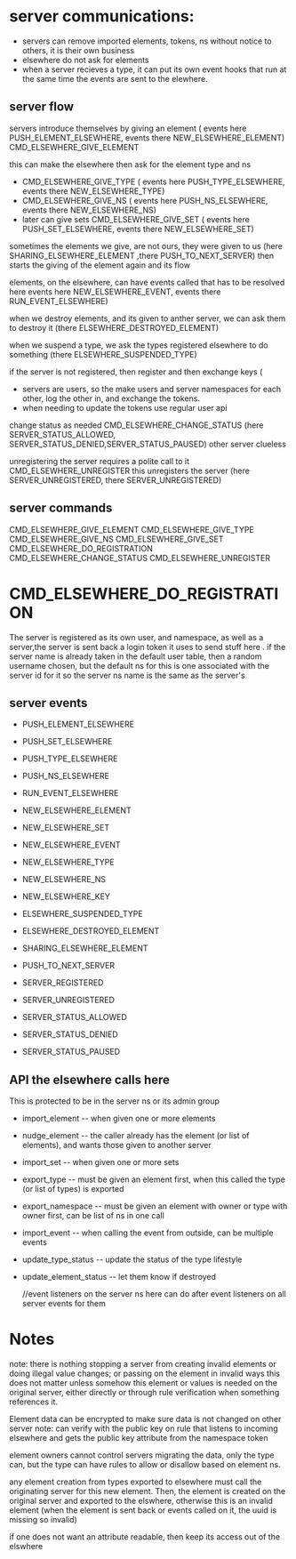 # server communications:

* servers can remove imported elements, tokens, ns without notice to others, it is their own business
* elsewhere do not ask for elements
* when a server recieves a type, it can put its own event hooks that run at the same time the events are sent to the elewhere.



 ## server flow
  servers introduce themselves by giving an element ( events here PUSH_ELEMENT_ELSEWHERE, events there NEW_ELSEWHERE_ELEMENT)
   CMD_ELSEWHERE_GIVE_ELEMENT

  this can make the elsewhere then ask for the element type and ns

  * CMD_ELSEWHERE_GIVE_TYPE ( events here PUSH_TYPE_ELSEWHERE, events there NEW_ELSEWHERE_TYPE)
  * CMD_ELSEWHERE_GIVE_NS ( events here PUSH_NS_ELSEWHERE, events there NEW_ELSEWHERE_NS)
  * later can give sets
  CMD_ELSEWHERE_GIVE_SET ( events here PUSH_SET_ELSEWHERE, events there NEW_ELSEWHERE_SET)


 sometimes the elements we give, are not ours, they were given to us
   (here SHARING_ELSEWHERE_ELEMENT ,there PUSH_TO_NEXT_SERVER) then starts the giving of the element again and its flow

 elements, on the elsewhere, can have events called that has to be resolved here
   events here NEW_ELSEWHERE_EVENT, events there RUN_EVENT_ELSEWHERE)

 when we destroy elements, and its given to anther server, we can ask them to destroy it
 (there  ELSEWHERE_DESTROYED_ELEMENT)

 when we suspend a type, we ask the types registered elsewhere to do something
 (there ELSEWHERE_SUSPENDED_TYPE)


  if the server is not registered, then register and then exchange keys (
  * servers are users, so the make users and server namespaces for each other, log the other in, and exchange the tokens.
  * when needing to update the tokens use regular user api


change status as needed
 CMD_ELSEWHERE_CHANGE_STATUS (here SERVER_STATUS_ALLOWED, SERVER_STATUS_DENIED,SERVER_STATUS_PAUSED) other server clueless

 unregistering the server requires a polite call to it
 CMD_ELSEWHERE_UNREGISTER
 this unregisters the server (here SERVER_UNREGISTERED, there SERVER_UNREGISTERED)


 ## server commands
  CMD_ELSEWHERE_GIVE_ELEMENT
  CMD_ELSEWHERE_GIVE_TYPE
  CMD_ELSEWHERE_GIVE_NS
  CMD_ELSEWHERE_GIVE_SET
  CMD_ELSEWHERE_DO_REGISTRATION
  CMD_ELSEWHERE_CHANGE_STATUS
  CMD_ELSEWHERE_UNREGISTER

# CMD_ELSEWHERE_DO_REGISTRATION
  The server is registered as its own user, and namespace, as well as a server,the server is sent back a login token it uses to send stuff here .
if the server name is already taken in the default user table, then a random username chosen, but the default ns for this is one associated with the server id for it
so the server ns name is the same as the server's


## server events

* PUSH_ELEMENT_ELSEWHERE 
* PUSH_SET_ELSEWHERE 
* PUSH_TYPE_ELSEWHERE 
* PUSH_NS_ELSEWHERE 
* RUN_EVENT_ELSEWHERE 

* NEW_ELSEWHERE_ELEMENT 
* NEW_ELSEWHERE_SET 
* NEW_ELSEWHERE_EVENT
* NEW_ELSEWHERE_TYPE
* NEW_ELSEWHERE_NS
* NEW_ELSEWHERE_KEY 


* ELSEWHERE_SUSPENDED_TYPE 
* ELSEWHERE_DESTROYED_ELEMENT 
* SHARING_ELSEWHERE_ELEMENT 
* PUSH_TO_NEXT_SERVER 


* SERVER_REGISTERED 
* SERVER_UNREGISTERED 
* SERVER_STATUS_ALLOWED 
* SERVER_STATUS_DENIED 
* SERVER_STATUS_PAUSED 

## API the elsewhere calls here

This is protected to be in the server ns or its admin group

* import_element -- when given one or more elements
* nudge_element -- the caller already has the element (or list of elements), and wants those given to another server
* import_set    -- when given one or more sets
* export_type  -- must be given an element first, when this called the type (or list of types) is exported
* export_namespace -- must be given an element with owner or type with owner first, can be list of ns in one call
* import_event -- when calling the event from outside, can be multiple events
* update_type_status -- update the status of the type lifestyle
* update_element_status -- let them know if destroyed
  

    //event listeners on the server ns here can do after event listeners on all server events for them

# Notes

note: there is nothing stopping a server from creating invalid elements or doing illegal value changes; or passing on the element in invalid ways
this does not matter unless somehow this element or values is needed on the original server, either directly or through rule verification when something references it.

Element data can be encrypted to make sure data is not changed on other server
note: can verify with the public key on rule that listens to incoming elsewhere and gets the public key attribute from the namespace token

element owners cannot control servers migrating the data, only the type can, but the type can have rules to allow or disallow based on element ns.

any element creation from types exported to elsewhere must call the originating server for this new element.
Then, the element is created on the original server and exported to the elswhere, otherwise this is an invalid element
(when the element is sent back or events called on it, the uuid is missing so invalid)

if one does not want an attribute readable, then keep its access out of the elswhere
